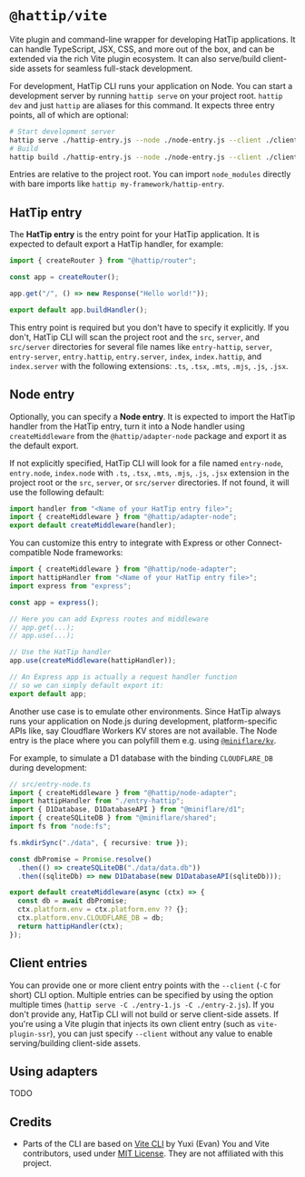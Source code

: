 # `@hattip/vite`

Vite plugin and command-line wrapper for developing HatTip applications. It can handle TypeScript, JSX, CSS, and more out of the box, and can be extended via the rich Vite plugin ecosystem. It can also serve/build client-side assets for seamless full-stack development.

For development, HatTip CLI runs your application on Node. You can start a development server by running `hattip serve` on your project root. `hattip dev` and just `hattip` are aliases for this command. It expects three entry points, all of which are optional:

```bash
# Start development server
hattip serve ./hattip-entry.js --node ./node-entry.js --client ./client-entry.js
# Build
hattip build ./hattip-entry.js --node ./node-entry.js --client ./client-entry.js
```

Entries are relative to the project root. You can import `node_modules` directly with bare imports like `hattip my-framework/hattip-entry`.

## HatTip entry

The **HatTip entry** is the entry point for your HatTip application. It is expected to default export a HatTip handler, for example:

```js
import { createRouter } from "@hattip/router";

const app = createRouter();

app.get("/", () => new Response("Hello world!"));

export default app.buildHandler();
```

This entry point is required but you don't have to specify it explicitly. If you don't, HatTip CLI will scan the project root and the `src`, `server`, and `src/server` directories for several file names like `entry-hattip`, `server`, `entry-server`, `entry.hattip`, `entry.server`, `index`, `index.hattip`, and `index.server` with the following extensions: `.ts`, `.tsx`, `.mts`, `.mjs`, `.js`, `.jsx`.

## Node entry

Optionally, you can specify a **Node entry**. It is expected to import the HatTip handler from the HatTip entry, turn it into a Node handler using `createMiddleware` from the `@hattip/adapter-node` package and export it as the default export.

If not explicitly specified, HatTip CLI will look for a file named `entry-node`, `entry.node`, `index.node` with `.ts`, `.tsx`, `.mts`, `.mjs`, `.js`, `.jsx` extension in the project root or the `src`, `server`, or `src/server` directories. If not found, it will use the following default:

```js
import handler from "<Name of your HatTip entry file>";
import { createMiddleware } from "@hattip/adapter-node";
export default createMiddleware(handler);
```

You can customize this entry to integrate with Express or other Connect-compatible Node frameworks:

```js
import { createMiddleware } from "@hattip/node-adapter";
import hattipHandler from "<Name of your HatTip entry file>";
import express from "express";

const app = express();

// Here you can add Express routes and middleware
// app.get(...);
// app.use(...);

// Use the HatTip handler
app.use(createMiddleware(hattipHandler));

// An Express app is actually a request handler function
// so we can simply default export it:
export default app;
```

Another use case is to emulate other environments. Since HatTip always runs your application on Node.js during development, platform-specific APIs like, say Cloudflare Workers KV stores are not available. The Node entry is the place where you can polyfill them e.g. using [`@miniflare/kv`](https://github.com/cloudflare/miniflare/tree/master/packages/kv).

For example, to simulate a D1 database with the binding `CLOUDFLARE_DB` during development:

```ts
// src/entry-node.ts
import { createMiddleware } from "@hattip/node-adapter";
import hattipHandler from "./entry-hattip";
import { D1Database, D1DatabaseAPI } from "@miniflare/d1";
import { createSQLiteDB } from "@miniflare/shared";
import fs from "node:fs";

fs.mkdirSync("./data", { recursive: true });

const dbPromise = Promise.resolve()
  .then(() => createSQLiteDB("./data/data.db"))
  .then((sqliteDb) => new D1Database(new D1DatabaseAPI(sqliteDb)));

export default createMiddleware(async (ctx) => {
  const db = await dbPromise;
  ctx.platform.env = ctx.platform.env ?? {};
  ctx.platform.env.CLOUDFLARE_DB = db;
  return hattipHandler(ctx);
});
```

## Client entries

You can provide one or more client entry points with the `--client` (`-C` for short) CLI option. Multiple entries can be specified by using the option multiple times (`hattip serve -C ./entry-1.js -C ./entry-2.js`). If you don't provide any, HatTip CLI will not build or serve client-side assets. If you're using a Vite plugin that injects its own client entry (such as `vite-plugin-ssr`), you can just specify `--client` without any value to enable serving/building client-side assets.

## Using adapters

TODO

## Credits

- Parts of the CLI are based on [Vite CLI](https://github.com/vitejs/vite/tree/main/packages/vite) by Yuxi (Evan) You and Vite contributors, used under [MIT License](./vite-license.md). They are not affiliated with this project.
